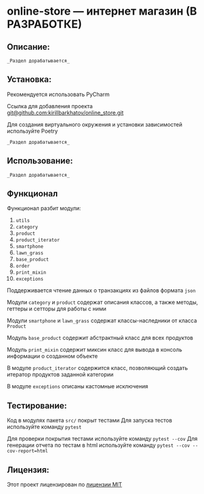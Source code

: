 # online-store — интернет магазин (В РАЗРАБОТКЕ)

## Описание:

`_Раздел дорабатывается_`

## Установка:

Рекомендуется использовать PyCharm

Ссылка для добавления проекта
[git@github.com:kirillbarkhatov/online_store.git]()

Для создания виртуального окружения и установки зависимостей используйте Poetry

`_Раздел дорабатывается_`

## Использование:

`_Раздел дорабатывается_`

## Функционал

Функционал разбит модули:
1. `utils`
2. `category`
3. `product`
4. `product_iterator`
5. `smartphone`
6. `lawn_grass`
7. `base_product`
8. `order`
9. `print_mixin`
10. `exceptions`


Поддерживается чтение данных о транзакциях из файлов формата `json`

Модули `category` и `product` содержат описания классов, а также методы, геттеры и сетторы для работы с ними

Модули `smartphone` и `lawn_grass` содержат классы-наследники от класса `Product`

Модуль `base_product` содержит абстрактный класс для всех продуктов

Модуль `print_mixin` содержит миксин класс для вывода в консоль информации о созданном объекте 

В модуле `product_iterator` содержится класс, позволяющий создать итератор продуктов заданной категории

В модуле `exceptions` описаны кастомные исключения

## Тестирование:

Код в модулях пакета `src/` покрыт тестами
Для запуска тестов используйте команду `pytest`

Для проверки покрытия тестами используйте команду `pytest --cov`
Для генерации отчета по тестам в html используйте команду `pytest --cov --cov-report=html`


## Лицензия:

Этот проект лицензирован по [лицензии MIT](LICENSE)